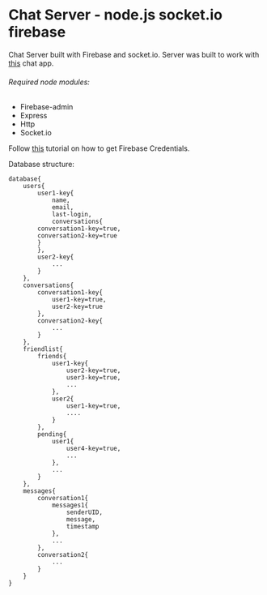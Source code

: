 ﻿# Chat Server - node.js socket.io firebase

Chat Server built with Firebase and socket.io. Server was built to work with [this](https://github.com/Mika412/Android-socket.io-firebase-chatapp) chat app.

###### Required node modules:
  - Firebase-admin
  - Express
  - Http
  - Socket.io
  
Follow [this](https://firebase.google.com/docs/admin/setup) tutorial on how to get Firebase Credentials. 

Database structure:
```
database{
    users{
        user1-key{
            name,
            email,
            last-login,
            conversations{
		conversation1-key=true,
		conversation2-key=true
	    }
        },
        user2-key{
            ...
        }
    },
    conversations{
        conversation1-key{
            user1-key=true,
            user2-key=true
        },
        conversation2-key{
            ...
        }
    },
    friendlist{
        friends{
            user1-key{
                user2-key=true,
                user3-key=true,
                ...
            },
            user2{
                user1-key=true,
                ....
            }
        },
        pending{
            user1{
                user4-key=true,
                ...
            },
            ...
        }
    },
    messages{
        conversation1{
            messages1{
                senderUID,
                message,
                timestamp
            },
            ...
        },
        conversation2{
            ...
        }
    }
}
```
